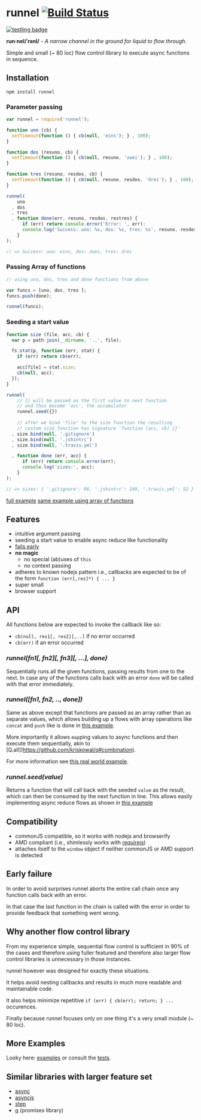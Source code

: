 # runnel [![Build Status](https://secure.travis-ci.org/thlorenz/runnel.png)](http://travis-ci.org/thlorenz/runnel)
[![testling badge](https://ci.testling.com/thlorenz/runnel.png)](https://ci.testling.com/thlorenz/runnel)

**run·nel/ˈrənl/** -  *A narrow channel in the ground for liquid to flow through.*

Simple and small (~ 80 loc) flow control library to execute async functions in sequence.

## Installation

    npm install runnel

### Parameter passing

```javascript
var runnel = require('runnel');

function uno (cb) {
  setTimeout(function () { cb(null, 'eins'); } , 100);
}

function dos (resuno, cb) {
  setTimeout(function () { cb(null, resuno, 'zwei'); } , 100);
}

function tres (resuno, resdos, cb) {
  setTimeout(function () { cb(null, resuno, resdos, 'drei'); } , 100);
}

runnel(
    uno
  , dos
  , tres 
  , function done(err, resuno, resdos, restres) {
      if (err) return console.error('Error: ', err);
      console.log('Success: uno: %s, dos: %s, tres: %s', resuno, resdos, restres);
    }
);

// => Success: uno: eins, dos: zwei, tres: drei
```

### Passing Array of functions

```js
// using uno, dos, tres and done functions from above

var funcs = [uno, dos, tres ];
funcs.push(done);

runnel(funcs);
```

### Seeding a start value

```js
function size (file, acc, cb) {
  var p = path.join(__dirname, '..', file);

  fs.stat(p, function (err, stat) {
    if (err) return cb(err);

    acc[file] = stat.size;
    cb(null, acc);
  });
}

runnel(
    // {} will be passed as the first value to next function 
    // and thus become 'acc', the accumulator
    runnel.seed({})
  
    // after we bind 'file' to the size function the resulting 
    // custom size function has signature 'function (acc, cb) {}'
  , size.bind(null, '.gitignore')
  , size.bind(null, '.jshintrc')
  , size.bind(null, '.travis.yml')

  , function done (err, acc) {
      if (err) return console.error(err);
      console.log('sizes:', acc);
    }
);

// => sizes: { '.gitignore': 96, '.jshintrc': 249, '.travis.yml': 52 }
```
[full example](https://github.com/thlorenz/runnel/blob/master/examples/runnel-seed-explicit-functions.js)
[same example using array of functions](https://github.com/thlorenz/runnel/blob/master/examples/runnel-seed.js)

## Features

- intuitive argument passing
- seeding a start value to enable async reduce like functionality
- [fails early](#early-failure)
- **no magic**
  - no special (ab)uses of `this`
  - no context passing
- adheres to known nodejs pattern i.e., callbacks are expected to be of the form `function (err[,res]*) { ... }`
- super small
- browser support

## API

All functions below are expected to invoke the callback like so:
  - `cb(null, res1[, res2][,..]` if no error occurred
  - `cb(err)` if an error occurred

### *runnel(fn1[, fn2][, fn3][, ...], done)*

Sequentially runs all the given functions, passing results from one to the next. In case any of the functions calls back
with an error `done` will be called with that error immediately.

### *runnel([fn1, fn2, .., done])*

Same as above except that functions are passed as an array rather than as separate values, which allows building up a
flows with array operations like `concat` and `push` like is done in [this example](
https://github.com/thlorenz/runnel/blob/master/examples/runnel-seed.js).

More importantly it allows `map`ping values to async functions and then execute them sequentially, akin to
[Q.all])https://github.com/kriskowal/q#combination).

For more information see [this real world example](https://github.com/thlorenz/bromote/blob/master/index.js).

### *runnel.seed(value)*

Returns a function that will call back with the seeded `value` as the result, which can then be consumed by the next
function in line. This allows easily implementing async reduce flows as shown in [this
example](https://github.com/thlorenz/runnel#seeding-a-start-value)

## Compatibility

- commonJS compatible, so it works with nodejs and browserify
- AMD compliant (i.e., shimlessly works with [requirejs](https://github.com/jrburke/requirejs))
- attaches itself to the `window` object if neither commonJS or AMD support is detected

## Early failure

In order to avoid surprises runnel aborts the entire call chain once any function calls back with an error.

In that case the last function in the chain is called with the error in order to provide feedback that something went wrong.

## Why another flow control library

From my experience simple, sequential flow control is sufficient in 90% of the cases and therefore using fuller featured
and therefore also larger flow control libraries is unnecessary in those instances.

runnel however was designed for exactly these situations.

It helps avoid nesting callbacks and results in much more readable and maintainable code.

It also helps minimize repetitive `if (err) { cb(err); return; } ...` occurences.

Finally because runnel focuses only on one thing it's a very small module (~ 80 loc).

## More Examples

Looky here: [examples](https://github.com/thlorenz/runnel/tree/master/examples) or consult the [tests](https://github.com/thlorenz/runnel/tree/master/test).

## Similar libraries with larger feature set 

- [async](https://github.com/caolan/async)
- [asyncjs](https://github.com/fjakobs/async.js)
- [step](https://github.com/creationix/step) 
- [q](https://github.com/kriskowal/q) (promises library)
